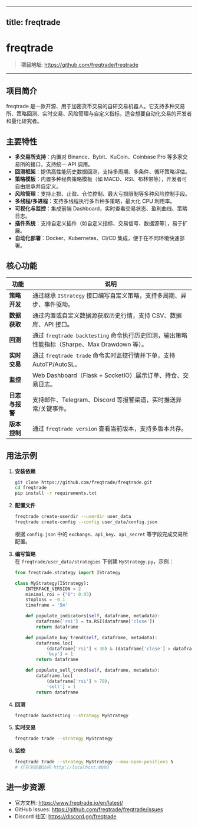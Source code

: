 
---
title: freqtrade
---


# freqtrade

> **项目地址**: <https://github.com/freqtrade/freqtrade>

---

## 项目简介
freqtrade 是一款开源、用于加密货币交易的自研交易机器人。它支持多种交易所、策略回测、实时交易、风险管理与自定义指标，适合想要自动化交易的开发者和量化研究者。

## 主要特性
- **多交易所支持**：内置对 Binance、Bybit、KuCoin、Coinbase Pro 等多家交易所的接口，支持统一 API 调用。
- **回测框架**：提供高性能历史数据回测，支持多周期、多条件、循环策略评估。
- **策略模板**：内置多种经典策略模板（如 MACD、RSI、布林带等），开发者可自由继承并自定义。
- **风险管理**：支持止损、止盈、仓位控制、最大亏损限制等多种风险控制手段。
- **多线程/多进程**：支持多线程执行多币种多策略，最大化 CPU 利用率。
- **可视化与监控**：集成前端 Dashboard，实时查看交易状态、盈利曲线、策略日志。
- **插件系统**：支持自定义插件（如自定义指标、交易信号、数据源等），易于扩展。
- **自动化部署**：Docker、Kubernetes、CI/CD 集成，便于在不同环境快速部署。

## 核心功能
| 功能 | 说明 |
|------|------|
| **策略开发** | 通过继承 `IStrategy` 接口编写自定义策略，支持多周期、异步、事件驱动。 |
| **数据获取** | 通过内置或自定义数据源获取历史行情，支持 CSV、数据库、API 接口。 |
| **回测** | 通过 `freqtrade backtesting` 命令执行历史回测，输出策略性能指标（Sharpe、Max Drawdown 等）。 |
| **实时交易** | 通过 `freqtrade trade` 命令实时监控行情并下单，支持 AutoTP/AutoSL。 |
| **监控** | Web Dashboard（Flask + SocketIO）展示订单、持仓、交易日志。 |
| **日志与报警** | 支持邮件、Telegram、Discord 等报警渠道，实时推送异常/关键事件。 |
| **版本控制** | 通过 `freqtrade version` 查看当前版本，支持多版本共存。 |

## 用法示例

1. **安装依赖**  
   ```bash
   git clone https://github.com/freqtrade/freqtrade.git
   cd freqtrade
   pip install -r requirements.txt
   ```

2. **配置文件**  
   ```bash
   freqtrade create-userdir --userdir user_data
   freqtrade create-config --config user_data/config.json
   ```
   根据 `config.json` 中的 `exchange`、`api_key`、`api_secret` 等字段完成交易所配置。

3. **编写策略**  
   在 `freqtrade/user_data/strategies` 下创建 `MyStrategy.py`，示例：
   ```python
   from freqtrade.strategy import IStrategy

   class MyStrategy(IStrategy):
       INTERFACE_VERSION = 2
       minimal_roi = {"0": 0.05}
       stoploss = -0.1
       timeframe = '5m'

       def populate_indicators(self, dataframe, metadata):
           dataframe['rsi'] = ta.RSI(dataframe['close'])
           return dataframe

       def populate_buy_trend(self, dataframe, metadata):
           dataframe.loc[
               (dataframe['rsi'] < 30) & (dataframe['close'] > dataframe['open']),
               'buy'] = 1
           return dataframe

       def populate_sell_trend(self, dataframe, metadata):
           dataframe.loc[
               (dataframe['rsi'] > 70),
               'sell'] = 1
           return dataframe
   ```

4. **回测**  
   ```bash
   freqtrade backtesting --strategy MyStrategy
   ```

5. **实时交易**  
   ```bash
   freqtrade trade --strategy MyStrategy
   ```

6. **监控**  
   ```bash
   freqtrade trade --strategy MyStrategy --max-open-positions 5
   # 打开浏览器访问 http://localhost:8080
   ```

## 进一步资源
- 官方文档: <https://www.freqtrade.io/en/latest/>
- GitHub Issues: <https://github.com/freqtrade/freqtrade/issues>
- Discord 社区: <https://discord.gg/freqtrade>
```
